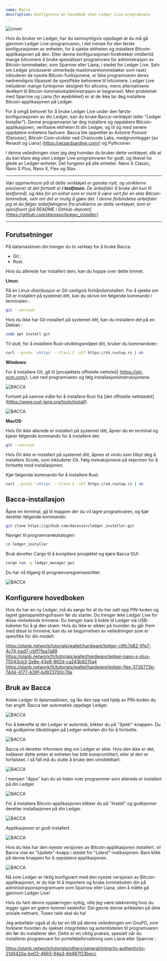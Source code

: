 ```yaml
---
name: Bacca
description: Konfigurere en hovedbok uten Ledger Live-programvare
---
```

![cover](assets/cover.webp)

Hvis du bruker en Ledger, har du sannsynligvis oppdaget at du må gå gjennom Ledger Live-programvaren, i det minste for den første konfigurasjonen av enheten, for å sjekke ektheten og installere Bitcoin-applikasjonen på den. Etter denne konfigurasjonen foretrekker imidlertid mange bitcoinere å bruke spesialisert programvare for administrasjon av Bitcoin-lommebøker, som Sparrow eller Liana, i stedet for Ledger Live. Selv om Ledger produserer utmerkede maskinvarelommebøker som raskt inkluderer de nyeste Bitcoin-funksjonene, er ikke programvaren deres nødvendigvis tilpasset de spesifikke behovene til bitcoinere. Ledger Live inkluderer mange funksjoner designet for altcoins, mens alternativene dedikert til Bitcoin-lommebokadministrasjon er begrenset. Men problemet med Sparrow og Liana (for øyeblikket) er at de ikke lar deg installere Bitcoin-applikasjonen på Ledger.

For å omgå behovet for å bruke Ledger Live under den første konfigurasjonen av din Ledger, kan du bruke Bacca-verktøyet (eller "Ledger Installer"). Denne programvaren lar deg installere og oppdatere Bitcoin-applikasjonen, verifisere ektheten til din Ledger, og til og med senere oppdatere enhetens fastvare. Bacca ble opprettet av Antoine Poinsot (Darosior), Bitcoin Core-utvikler ved Chaincode Labs, medgrunnlegger [av Revault og Liana] (https://wizardsardine.com/) og Pythcoiner.

I denne veiledningen viser jeg deg hvordan du bruker dette verktøyet, slik at du kan klare deg uten Ledger Live-programvaren for godt, og likevel ha glede av Ledger-enheter. Det fungerer på alle enheter: Nano S Classic, Nano S Plus, Nano X, Flex og Stax.

---
*Vær oppmerksom på at dette verktøyet er ganske nytt, og utviklerne presiserer at det fortsatt er **i testfasen**. De anbefaler å bruke det kun til testformål, og ikke for en enhet som er ment å være vert for en ekte Bitcoin-lommebok, selv om det er mulig å gjøre det. I denne forbindelse anbefaler jeg at du følger anbefalingene fra utviklerne av dette verktøyet, som er spesifisert [på README i GitHub-depotet] (https://github.com/darosior/ledger_installer).*

---
## Forutsetninger

På datamaskinen din trenger du to verktøy for å bruke Bacca:


- Git ;
- Rust.

Hvis du allerede har installert dem, kan du hoppe over dette trinnet.

**Linux:**

På en Linux-distribusjon er Git vanligvis forhåndsinstallert. For å sjekke om Git er installert på systemet ditt, kan du skrive inn følgende kommando i terminalen :

```bash
git --version
```

Hvis du ikke har Git installert på systemet ditt, kan du installere det på en Debian :

```bash
sudo apt install git
```

Til slutt, for å installere Rust-utviklingsmiljøet ditt, bruker du kommandoen :

```bash
curl --proto '=https' --tlsv1.2 -sSf https://sh.rustup.rs | sh
```

**Windows:**

For å installere Git, gå til [prosjektets offisielle nettsted] (https://git-scm.com/). Last ned programvaren og følg installasjonsinstruksjonene.

![BACCA](assets/fr/01.webp)

Fortsett på samme måte for å installere Rust fra [det offisielle nettstedet] (https://www.rust-lang.org/tools/install).

![BACCA](assets/fr/02.webp)

**MacOS:**

Hvis Git ikke allerede er installert på systemet ditt, åpner du en terminal og kjører følgende kommando for å installere det:

```bash
git --version
```

Hvis Git ikke er installert på systemet ditt, åpnes et vindu som tilbyr deg å installere Xcode, som inkluderer Git. Følg instruksjonene på skjermen for å fortsette med installasjonen.

Kjør følgende kommando for å installere Rust:

```bash
curl --proto '=https' --tlsv1.2 -sSf https://sh.rustup.rs | sh
```

## Bacca-installasjon

Åpne en terminal, gå til mappen der du vil lagre programvaren, og kjør deretter følgende kommando:

```bash
git clone https://github.com/darosior/ledger_installer.git
```

Naviger til programvarekatalogen:

```bash
cd ledger_installer
```

Bruk deretter Cargo til å kompilere prosjektet og kjøre Bacca GUI:

```bash
cargo run -p ledger_manager_gui
```

Du har nå tilgang til programvaregrensesnittet.

![BACCA](assets/fr/03.webp)

## Konfigurere hovedboken

Hvis du har en ny Ledger, må du sørge for at du har satt opp PIN-koden og lagret gjenopprettingsfrasen før du starter. Du trenger ikke Ledger Live for disse innledende trinnene. Du trenger bare å koble til Ledger via USB-kabelen for å gi den strøm. Hvis du ikke er sikker på hvordan du går frem med disse to trinnene, kan du se begynnelsen av veiledningen som er spesifikk for din modell:

https://planb.network/tutorials/wallet/hardware/ledger-c6fc7d82-91e7-4c74-bad7-cbff7fea7a88
https://planb.network/fr/tutorials/wallet/hardware/ledger-nano-s-plus-75043cb3-2e8e-43e8-862d-ca243b8215a4
https://planb.network/fr/tutorials/wallet/hardware/ledger-flex-3728773e-74d4-4177-b39f-bd923700c76a
## Bruk av Bacca

Koble Ledger til datamaskinen, og lås den opp ved hjelp av PIN-koden du har angitt. Bacca bør automatisk oppdage Ledger.

![BACCA](assets/fr/04.webp)

For å bekrefte at din Ledger er autentisk, klikker du på "*Sjekk*"-knappen. Du må godkjenne tilkoblingen på Ledger-enheten din for å fortsette.

![BACCA](assets/fr/05.webp)

Bacca vil deretter informere deg om Ledger er ekte. Hvis den ikke er det, indikerer dette enten at enheten har blitt kompromittert, eller at den er forfalsket. I så fall må du slutte å bruke den umiddelbart.

![BACCA](assets/fr/06.webp)

I menyen "*Apps*" kan du se listen over programmer som allerede er installert på din Ledger.

![BACCA](assets/fr/07.webp)

For å installere Bitcoin-applikasjonen klikker du på "*Install*" og godkjenner deretter installasjonen på din Ledger.

![BACCA](assets/fr/08.webp)

Applikasjonen er godt installert.

![BACCA](assets/fr/09.webp)

Hvis du ikke har den nyeste versjonen av Bitcoin-applikasjonen installert, vil Bacca vise en "*Update*"-knapp i stedet for "*Latest*"-indikasjonen. Bare klikk på denne knappen for å oppdatere applikasjonen.

![BACCA](assets/fr/10.webp)

Nå som Ledger er riktig konfigurert med den nyeste versjonen av Bitcoin-applikasjonen, er du klar til å importere og bruke lommeboken din på administrasjonsprogramvare som Sparrow eller Liana, uten å måtte gå gjennom Ledger Live!

Hvis du fant denne opplæringen nyttig, ville jeg være takknemlig hvis du legger igjen en grønn tommel nedenfor. Del gjerne denne artikkelen på dine sosiale nettverk. Tusen takk skal du ha!

Jeg anbefaler også at du tar en titt på denne veiledningen om GnuPG, som forklarer hvordan du sjekker integriteten og autentisiteten til programvaren din før du installerer den. Dette er en viktig praksis, spesielt når du installerer programvare for porteføljeforvaltning som Liana eller Sparrow :

https://planb.network/tutorials/others/general/integrity-authenticity-21d0420a-be02-4663-94a3-8d487f23becc